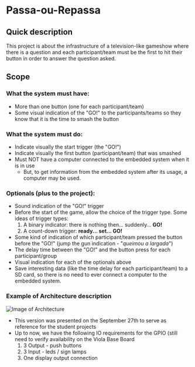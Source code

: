 # Passa-ou-Repassa

## Quick description

This project is about the infrastructure of a television-like gameshow where there is a question and each participant/team must be the first to hit their button in order to answer the question asked.

## Scope

### What the system must have:
- More than one button (one for each participant/team)
- Some visual indication of the "GO!" to the participants/teams so they know that it is the time to smash the button

### What the system must do:
- Indicate visually the start trigger (the "GO!")
- Indicate visually the first button (participant/team) that was smashed
- Must NOT have a computer connected to the embedded system when it is in use
  - But, to get information from the embedded system after its usage, a computer may be used.


### Optionals (plus to the project):
- Sound indication of the "GO!" trigger
- Before the start of the game, allow the choice of the trigger type. Some ideas of trigger types:
  1. A binary indicator: there is nothing then... suddenly... **GO!**
  2. A count-down trigger: **ready... set... GO!**
- Some kind of indication of which participant/team pressed the button before the "GO!" (jump the gun indication - "*queimou a largada*")
- The delay time between the "GO!" and the button press for each participant/group
- Visual indication for each of the optionals above
- Save interesting data (like the time delay for each participant/team) to a SD card, so there is no need to ever connect a computer to the embedded system.

### Example of Architecture description

![Image of Architecture]( https://github.com/gcaurin/EmbeddedSystems-Aeronautics/blob/2021.2/projects-descriptions/Arquitetura.jpg)
- This version was presented on the September 27th to serve as reference for the student projects
- Up to now,  we have the following IO requirements for the GPIO (still need to verify availability on the Viola Base Board
  1. 3 Output  - push buttons
  2. 3 Input  - leds / sign lamps
  3. One display output connection
